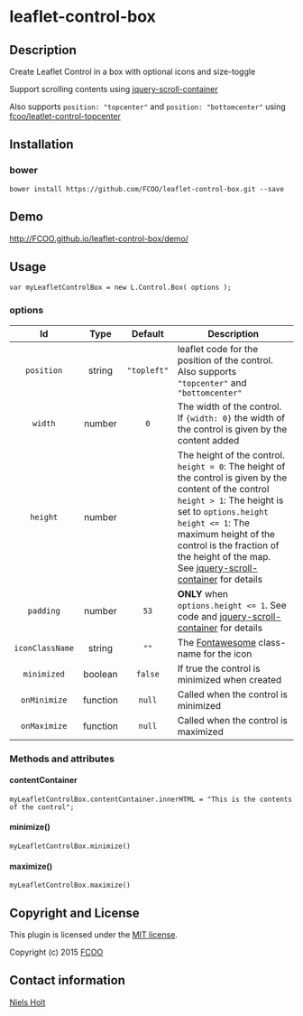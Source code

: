 # leaflet-control-box
>


## Description
Create Leaflet Control in a box with optional icons and size-toggle

Support scrolling contents using [jquery-scroll-container](https://github.com/FCOO/jquery-scroll-container)

Also supports `position: "topcenter"` and `position: "bottomcenter"` using [fcoo/leatlet-control-topcenter](https://github.com/FCOO/leaflet-control-topcenter)

## Installation
### bower
`bower install https://github.com/FCOO/leaflet-control-box.git --save`

## Demo
http://FCOO.github.io/leaflet-control-box/demo/ 

## Usage

    var myLeafletControlBox = new L.Control.Box( options );


### options
| Id | Type | Default | Description |
| :--: | :--: | :-----: | --- |
| `position` | string | `"topleft"` | leaflet code for the position of the control.<br>Also supports `"topcenter"` and `"bottomcenter"` |
| `width` | number | `0` | The width of the control. If `{width: 0}` the width of the control is given by the content added |
| `height` | number  | | The height of the control.<br>`height = 0`: The height of the control is given by the content of the control<br>`height > 1`: The height is set to `options.height`<br>`height <= 1`: The maximum height of the control is the fraction of the height of the map. See [jquery-scroll-container](https://github.com/FCOO/jquery-scroll-container) for details   |
| `padding` | number | `53` | **ONLY** when `options.height <= 1`. See code and [jquery-scroll-container](https://github.com/FCOO/jquery-scroll-container) for details |
| `iconClassName` | string | `""` | The [Fontawesome](http://fontawesome.io/) class-name for the icon |
| `minimized` | boolean | `false` | If true the control is minimized when created |
| `onMinimize` | function | `null` | Called when the control is minimized |
| `onMaximize` | function | `null` | Called when the control is maximized |

### Methods and attributes
#### contentContainer
    myLeafletControlBox.contentContainer.innerHTML = "This is the contents of the control";
#### minimize()
	myLeafletControlBox.minimize()
#### maximize()
	myLeafletControlBox.maximize()

## Copyright and License
This plugin is licensed under the [MIT license](https://github.com/FCOO/leaflet-control-box/LICENSE).

Copyright (c) 2015 [FCOO](https://github.com/FCOO)

## Contact information

[Niels Holt](http://github.com/NielsHolt)
